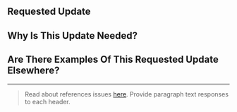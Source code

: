 ## Requested Update

## Why Is This Update Needed?

## Are There Examples Of This Requested Update Elsewhere?

----

> Read about references issues [here](https://help.github.com/articles/closing-issues-using-keywords/). Provide paragraph text responses to each header.